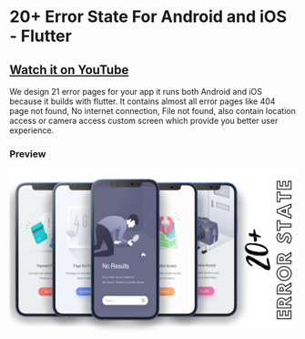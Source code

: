 # 20+ Error State For Android and iOS - Flutter

## [Watch it on YouTube](https://youtu.be/_yr_UpWemS8)

We design 21 error pages for your app it runs both Android and iOS because it builds with flutter. It contains almost all error pages like 404 page not found, No internet connection, File not found, also contain location access or camera access custom screen which provide you better user experience.

### Preview

![App UI](/ui.png)
